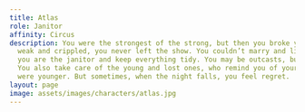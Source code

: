 ```yaml
---
title: Atlas
role: Janitor
affinity: Circus
description: You were the strongest of the strong, but then you broke your back. Even
  weak and crippled, you never left the show. You couldn’t marry and live a lie. Now
  you are the janitor and keep everything tidy. You may be outcasts, but you are not  pigs.
  You also take care of the young and lost ones, who remind you of yourself when you
  were younger. But sometimes, when the night falls, you feel regret.
layout: page
image: assets/images/characters/atlas.jpg
---
```



